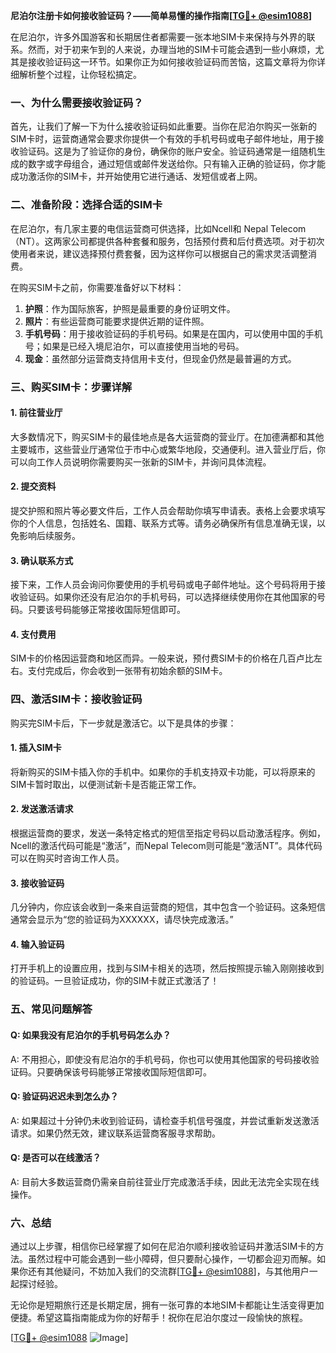 **尼泊尔注册卡如何接收验证码？——简单易懂的操作指南[[TG💪+ @esim1088](https://t.me/s/esim1088)]**

在尼泊尔，许多外国游客和长期居住者都需要一张本地SIM卡来保持与外界的联系。然而，对于初来乍到的人来说，办理当地的SIM卡可能会遇到一些小麻烦，尤其是接收验证码这一环节。如果你正为如何接收验证码而苦恼，这篇文章将为你详细解析整个过程，让你轻松搞定。

### 一、为什么需要接收验证码？

首先，让我们了解一下为什么接收验证码如此重要。当你在尼泊尔购买一张新的SIM卡时，运营商通常会要求你提供一个有效的手机号码或电子邮件地址，用于接收验证码。这是为了验证你的身份，确保你的账户安全。验证码通常是一组随机生成的数字或字母组合，通过短信或邮件发送给你。只有输入正确的验证码，你才能成功激活你的SIM卡，并开始使用它进行通话、发短信或者上网。

### 二、准备阶段：选择合适的SIM卡

在尼泊尔，有几家主要的电信运营商可供选择，比如Ncell和 Nepal Telecom（NT）。这两家公司都提供各种套餐和服务，包括预付费和后付费选项。对于初次使用者来说，建议选择预付费套餐，因为这样你可以根据自己的需求灵活调整消费。

在购买SIM卡之前，你需要准备好以下材料：

1. **护照**：作为国际旅客，护照是最重要的身份证明文件。
2. **照片**：有些运营商可能要求提供近期的证件照。
3. **手机号码**：用于接收验证码的手机号码。如果是在国内，可以使用中国的手机号；如果是已经入境尼泊尔，可以直接使用当地的号码。
4. **现金**：虽然部分运营商支持信用卡支付，但现金仍然是最普遍的方式。

### 三、购买SIM卡：步骤详解

#### 1. 前往营业厅

大多数情况下，购买SIM卡的最佳地点是各大运营商的营业厅。在加德满都和其他主要城市，这些营业厅通常位于市中心或繁华地段，交通便利。进入营业厅后，你可以向工作人员说明你需要购买一张新的SIM卡，并询问具体流程。

#### 2. 提交资料

提交护照和照片等必要文件后，工作人员会帮助你填写申请表。表格上会要求填写你的个人信息，包括姓名、国籍、联系方式等。请务必确保所有信息准确无误，以免影响后续服务。

#### 3. 确认联系方式

接下来，工作人员会询问你要使用的手机号码或电子邮件地址。这个号码将用于接收验证码。如果你还没有尼泊尔的手机号码，可以选择继续使用你在其他国家的号码。只要该号码能够正常接收国际短信即可。

#### 4. 支付费用

SIM卡的价格因运营商和地区而异。一般来说，预付费SIM卡的价格在几百卢比左右。支付完成后，你会收到一张带有初始余额的SIM卡。

### 四、激活SIM卡：接收验证码

购买完SIM卡后，下一步就是激活它。以下是具体的步骤：

#### 1. 插入SIM卡

将新购买的SIM卡插入你的手机中。如果你的手机支持双卡功能，可以将原来的SIM卡暂时取出，以便测试新卡是否能正常工作。

#### 2. 发送激活请求

根据运营商的要求，发送一条特定格式的短信至指定号码以启动激活程序。例如，Ncell的激活代码可能是“激活”，而Nepal Telecom则可能是“激活NT”。具体代码可以在购买时咨询工作人员。

#### 3. 接收验证码

几分钟内，你应该会收到一条来自运营商的短信，其中包含一个验证码。这条短信通常会显示为“您的验证码为XXXXXX，请尽快完成激活。”

#### 4. 输入验证码

打开手机上的设置应用，找到与SIM卡相关的选项，然后按照提示输入刚刚接收到的验证码。一旦验证成功，你的SIM卡就正式激活了！

### 五、常见问题解答

#### Q: 如果我没有尼泊尔的手机号码怎么办？
A: 不用担心，即使没有尼泊尔的手机号码，你也可以使用其他国家的号码接收验证码。只要确保该号码能够正常接收国际短信即可。

#### Q: 验证码迟迟未到怎么办？
A: 如果超过十分钟仍未收到验证码，请检查手机信号强度，并尝试重新发送激活请求。如果仍然无效，建议联系运营商客服寻求帮助。

#### Q: 是否可以在线激活？
A: 目前大多数运营商仍需亲自前往营业厅完成激活手续，因此无法完全实现在线操作。

### 六、总结

通过以上步骤，相信你已经掌握了如何在尼泊尔顺利接收验证码并激活SIM卡的方法。虽然过程中可能会遇到一些小障碍，但只要耐心操作，一切都会迎刃而解。如果你还有其他疑问，不妨加入我们的交流群[[TG💪+ @esim1088](https://t.me/s/esim1088)]，与其他用户一起探讨经验。

无论你是短期旅行还是长期定居，拥有一张可靠的本地SIM卡都能让生活变得更加便捷。希望这篇指南能成为你的好帮手！祝你在尼泊尔度过一段愉快的旅程。

[[TG💪+ @esim1088](https://t.me/s/esim1088) ![Image](https://i.postimg.cc/4NQfJmqS/Snipaste-2025-05-13-00-14-12.png)]